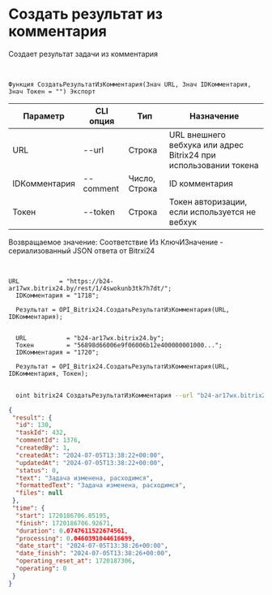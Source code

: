 ﻿---
sidebar_position: 7
---

# Создать результат из комментария
 Создает результат задачи из комментария


<br/>


`Функция СоздатьРезультатИзКомментария(Знач URL, Знач IDКомментария, Знач Токен = "") Экспорт`

  | Параметр | CLI опция | Тип | Назначение |
  |-|-|-|-|
  | URL | --url | Строка | URL внешнего вебхука или адрес Bitrix24 при использовании токена |
  | IDКомментария | --comment | Число, Строка | ID комментария |
  | Токен | --token | Строка | Токен авторизации, если используется не вебхук |

  
  Возвращаемое значение:   Соответствие Из КлючИЗначение - сериализованный JSON ответа от Bitrxi24

<br/>




```bsl title="Пример кода"
URL           = "https://b24-ar17wx.bitrix24.by/rest/1/4swokunb3tk7h7dt/";
  IDКомментария = "1718";
  
  Результат = OPI_Bitrix24.СоздатьРезультатИзКомментария(URL, IDКомментария);
  
  
  URL           = "b24-ar17wx.bitrix24.by";
  Токен         = "56898d66006e9f06006b12e400000001000...";
  IDКомментария = "1720";
  
  Результат = OPI_Bitrix24.СоздатьРезультатИзКомментария(URL, IDКомментария, Токен);
```
	


```sh title="Пример команды CLI"
    
  oint bitrix24 СоздатьРезультатИзКомментария --url "b24-ar17wx.bitrix24.by" --comment "1720" --token "56898d66006e9f06006b12e400000001000..."

```

```json title="Результат"
{
 "result": {
  "id": 130,
  "taskId": 432,
  "commentId": 1376,
  "createdBy": 1,
  "createdAt": "2024-07-05T13:38:22+00:00",
  "updatedAt": "2024-07-05T13:38:22+00:00",
  "status": 0,
  "text": "Задача изменена, расходимся",
  "formattedText": "Задача изменена, расходимся",
  "files": null
 },
 "time": {
  "start": 1720186706.85195,
  "finish": 1720186706.92671,
  "duration": 0.0747611522674561,
  "processing": 0.0460391044616699,
  "date_start": "2024-07-05T13:38:26+00:00",
  "date_finish": "2024-07-05T13:38:26+00:00",
  "operating_reset_at": 1720187306,
  "operating": 0
 }
}
```

